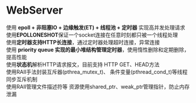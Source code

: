 # WebServer
使用 **epoll + 非阻塞IO + 边缘触发(ET) + 线程池 + 定时器** 实现高并发处理请求<br>
使用**EPOLLONESHOT**保证一个socket连接在任意时刻都只被一个线程处理 <br>
使用**定时器支持HTTP长连接**，通过定时器处理超时连接，异常连接<br>
使用 **priority queue 实现的最小堆结构管理定时器**，使用惰性删除和定期删除，提高性能 <br>
使用**状态机**解析HTTP请求报文，目前支持 HTTP GET、HEAD方法 <br>
使用RAII手法封装互斥器(pthrea_mutex_t)、 条件变量(pthread_cond_t)等线程同步互斥机制<br>
使用RAII管理文件描述符等 资源使用shared_ptr、weak_ptr管理指针，防止内存泄漏
